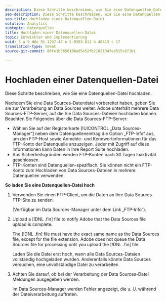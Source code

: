 ```yaml
---
description: Diese Schritte beschreiben, wie Sie eine Datenquellen-Datei hochladen.
seo-description: Diese Schritte beschreiben, wie Sie eine Datenquellen-Datei hochladen.
seo-title: Hochladen einer Datenquellen-Datei
solution: Analytics
subtopic: Datenquellen
title: Hochladen einer Datenquellen-Datei
topic: Entwickler und Implementierung
uuid: 5 a 9 dde 91-1297-47 e 5-9393-611 b 40413 c 17
translation-type: tm+mt
source-git-commit: 86fe1b3650100a05e52fb2102134fee515c871b1

---
```



# Hochladen einer Datenquellen-Datei

Diese Schritte beschreiben, wie Sie eine Datenquellen-Datei hochladen.

Nachdem Sie eine Data Sources-Datendatei vorbereitet haben, geben Sie sie zur Verarbeitung an Data Sources weiter. Adobe unterhält mehrere Data Sources-FTP-Server, auf die Sie Data Sources-Dateien hochladen können. Beachten Sie Folgendes über die Data Sources-FTP-Server:

* Wählen Sie auf der Registerkarte [!UICONTROL „Data Sources-Manager“] neben dem Datenquelleneintrag die Option „FTP-Info“ aus, um den FTP-Host sowie Anmelde- und Kennwortinformationen für das FTP-Konto der Datenquelle anzuzeigen. Jeder mit Zugriff auf diese Informationen kann Daten in Ihre Report Suite hochladen.
* Aus Sicherheitsgründen werden FTP-Konten nach 30 Tagen Inaktivität geschlossen.
* FTP-Konten sind Datenquellen-spezifisch. Sie können nicht ein FTP-Konto zum Hochladen von Data Sources-Dateien in mehrere Datenquellen verwenden.

**So laden Sie eine Datenquellen-Datei hoch**

1. Verwenden Sie einen FTP-Client, um die Daten an Ihre Data Sources-FTP-Site zu senden.

   (Verfügbar im Data Sources-Manager unter dem Link „FTP-Info“).

1. Upload a [!DNL .fin] file to notify Adobe that the Data Sources file upload is complete.

   The [!DNL .fin] file must have the exact same name as the Data Sources file, except for the file extension. Adobe does not queue the Data Sources file for processing until you upload the [!DNL .fin] file.

   Laden Sie die Datei erst hoch, wenn alle Data Sources-Dateien vollständig hochgeladen wurden. Anderenfalls könnte Data Sources versuchen, eine unvollständige Datei zu verarbeiten.
1. Achten Sie darauf, ob bei der Verarbeitung der Data Sources-Datei Meldungen ausgegeben werden.

   Im Data Sources-Manager werden Fehler angezeigt, die u. U. während der Dateiverarbeitung auftreten.

